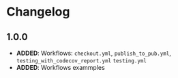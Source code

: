 # Changelog

## 1.0.0
- **ADDED**: Workflows: `checkout.yml`, `publish_to_pub.yml`, `testing_with_codecov_report.yml` `testing.yml`
- **ADDED**: Workflows exammples
